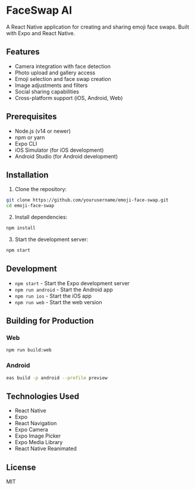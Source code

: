 # FaceSwap AI

A React Native application for creating and sharing emoji face swaps. Built with Expo and React Native.

## Features

- Camera integration with face detection
- Photo upload and gallery access
- Emoji selection and face swap creation
- Image adjustments and filters
- Social sharing capabilities
- Cross-platform support (iOS, Android, Web)

## Prerequisites

- Node.js (v14 or newer)
- npm or yarn
- Expo CLI
- iOS Simulator (for iOS development)
- Android Studio (for Android development)

## Installation

1. Clone the repository:
```bash
git clone https://github.com/yourusername/emoji-face-swap.git
cd emoji-face-swap
```

2. Install dependencies:
```bash
npm install
```

3. Start the development server:
```bash
npm start
```

## Development

- `npm start` - Start the Expo development server
- `npm run android` - Start the Android app
- `npm run ios` - Start the iOS app
- `npm run web` - Start the web version

## Building for Production

### Web
```bash
npm run build:web
```

### Android
```bash
eas build -p android --profile preview
```

## Technologies Used

- React Native
- Expo
- React Navigation
- Expo Camera
- Expo Image Picker
- Expo Media Library
- React Native Reanimated

## License

MIT 